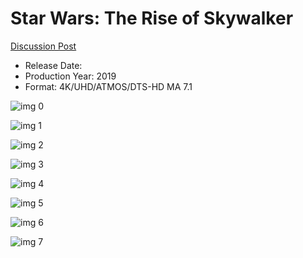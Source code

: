 # Star Wars: The Rise of Skywalker

[Discussion Post](https://www.avsforum.com/threads/bass-eq-for-filtered-movies.2995212/post-59421590)

* Release Date: 
* Production Year: 2019
* Format: 4K/UHD/ATMOS/DTS-HD MA 7.1

![img 0](https://i.imgur.com/KnuKCSm.jpg)

![img 1](https://i.imgur.com/yIgX6w5.png)

![img 2](https://i.imgur.com/MSd2JcI.jpg)

![img 3](https://i.imgur.com/X1z2YPi.png)

![img 4](https://i.imgur.com/cm2BrDU.jpg)

![img 5](https://i.imgur.com/CkwH9Td.png)

![img 6](https://i.imgur.com/RnWyd0L.jpg)

![img 7](https://i.imgur.com/KXW5UVi.png)


